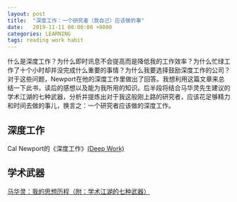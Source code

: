 ```yaml
---
layout: post
title:  "深度工作：一个研究者（我自己）应该做的事"
date:   2019-11-11 08:00:00 +0800
categories: LEARNING
tags: reading work habit
---
```


什么是深度工作？为什么即时讯息不会提高而是降低我的工作效率？为什么忙绿工作了十个小时却并没完成什么重要的事情？为什么我要选择鼓励深度工作的公司？对于这些问题，Newport在他的深度工作里做出了回答。我想利用这篇文章来总结一下此书，读后的感想以及能为我所用的知识。后半段将结合马华灵先生建议的学术江湖的七种武器，分析并提炼出对于我这般刚上路的研究者，应该花足够精力和时间去做的事儿，换言之：一个研究者应该做的深度工作。

深度工作
---
Cal Newport的《深度工作》[(Deep Work)](https://www.calnewport.com/books/deep-work/)


学术武器
---
[马华灵：我的思想历程（附：学术江湖的七种武器）](https://www.douban.com/note/671893735/)
